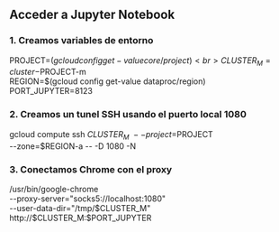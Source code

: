 ## Acceder a Jupyter Notebook

### 1. Creamos variables de entorno
PROJECT=$(gcloud config get-value core/project) <br>
CLUSTER_M=cluster-$PROJECT-m <br>
REGION=$(gcloud config get-value dataproc/region) <br>
PORT_JUPYTER=8123

### 2. Creamos un tunel SSH usando el puerto local 1080
gcloud compute ssh $CLUSTER_M \
  --project=$PROJECT \
  --zone=$REGION-a -- -D 1080 -N

### 3. Conectamos Chrome con el proxy
/usr/bin/google-chrome \
  --proxy-server="socks5://localhost:1080" \
  --user-data-dir="/tmp/$CLUSTER_M" http://$CLUSTER_M:$PORT_JUPYTER
